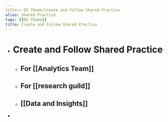 ```yaml
---
title:: DI Theme/Create and Follow Shared Practice
alias: Shared Practice
tags: [[DI Theme]]
title: Create and Follow Shared Practice
---
```


- # Create and Follow Shared Practice
	- ## For [[Analytics Team]]
	- ## For [[research guild]]
	- ## [[Data and Insights]]
-